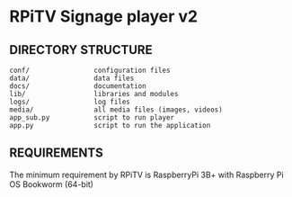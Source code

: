 RPiTV Signage player v2
=======================


DIRECTORY STRUCTURE
-------------------
```
conf/                configuration files
data/                data files
docs/                documentation
lib/                 libraries and modules
logs/                log files
media/               all media files (images, videos)
app_sub.py           script to run player
app.py               script to run the application
```

REQUIREMENTS
------------
The minimum requirement by RPiTV is RaspberryPi 3B+ with Raspberry Pi OS Bookworm (64-bit)